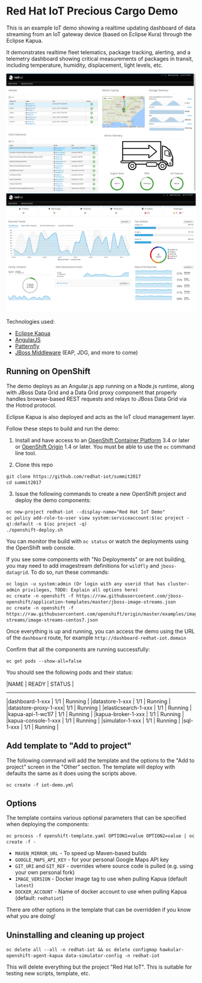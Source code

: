 Red Hat IoT Precious Cargo Demo
================================
This is an example IoT demo showing a realtime updating dashboard of data streaming from an
IoT gateway device (based on Eclipse Kura) through the Eclipse Kapua.

It demonstrates realtime fleet telematics, package tracking, alerting, and a telemetry dashboard showing critical measurements of packages in transit,
including temperature, humidity, displacement, light levels, etc.

![Dashboard Screenshot](docs/screenshots/fleet.png "Dashboard Screenshot")
![Dashboard Screenshot](docs/screenshots/exec.png "Exec Dashboard Screenshot")

Technologies used:

- [Eclipse Kapua](http://www.eclipse.org/kapua/)
- [AngularJS](http://angularjs.org)
- [Patternfly](http://patternfly.org)
- [JBoss Middleware](https://www.redhat.com/en/technologies/jboss-middleware) (EAP, JDG, and more to come)

Running on OpenShift
--------------------

The demo deploys as an Angular.js app running on a Node.js runtime, along with JBoss Data Grid and a Data Grid
proxy component that properly handles browser-based REST requests and relays to JBoss Data Grid via the Hotrod
protocol.

Eclipse Kapua is also deployed and acts as the IoT cloud management layer.

Follow these steps to build and run the demo:

1. Install and have access to an [OpenShift Container Platform](https://www.openshift.com/container-platform/) 3.4 or later or [OpenShift Origin](https://www.openshift.org/) 1.4 or later. You must be able to use the `oc` command line tool.

2. Clone this repo
```
git clone https://github.com/redhat-iot/summit2017
cd summit2017
```

3. Issue the following commands to create a new OpenShift project and deploy the demo components:
```
oc new-project redhat-iot --display-name="Red Hat IoT Demo"
oc policy add-role-to-user view system:serviceaccount:$(oc project -q):default -n $(oc project -q)
./openshift-deploy.sh
```

You can monitor the build with `oc status` or watch the deployments using the OpenShift web console.

If you see some components with "No Deployments" or are not building, you may need to add imagestream
definitions for ``wildfly`` and ``jboss-datagrid``. To do so, run these commands:

```
oc login -u system:admin (Or login with any userid that has cluster-admin privileges, TODO: Explain all options here)
oc create -n openshift -f https://raw.githubusercontent.com/jboss-openshift/application-templates/master/jboss-image-streams.json
oc create -n openshift -f https://raw.githubusercontent.com/openshift/origin/master/examples/image-streams/image-streams-centos7.json
```

Once everything is up and running, you can access the demo using the URL of the `dashboard` route,
for example `http://dashboard-redhat-iot.domain`

Confirm that all the components are running successfully:

```
oc get pods --show-all=false
```
You should see the following pods and their status:

|NAME                 |   READY     | STATUS  |
 ---------------------  ------------  --------
|dashboard-1-xxx      |    1/1      | Running |
|datastore-1-xxx      |    1/1      | Running |
|datastore-proxy-1-xxx|    1/1      | Running |
|elasticsearch-1-xxx  |    1/1      | Running |
|kapua-api-1-wc1l7    |    1/1      | Running |
|kapua-broker-1-xxx   |    1/1      | Running |
|kapua-console-1-xxx  |    1/1      | Running |
|simulator-1-xxx      |    1/1      | Running |
|sql-1-xxx            |    1/1      | Running |

Add template to "Add to project"
--------------------------------
The following command will add the template and the options to the "Add to project" screen in the 
"Other" section. The template will deploy with defaults the same as it does using the scripts above.
```
oc create -f iot-demo.yml
```

Options
-------
The template contains various optional parameters that can be specified when deploying the components:

```
oc process -f openshift-template.yaml OPTION1=value OPTION2=value | oc create -f -
```

* `MAVEN_MIRROR_URL` - To speed up Maven-based builds
* `GOOGLE_MAPS_API_KEY` - for your personal Google Maps API key
* `GIT_URI` and `GIT_REF` - overrides where source code is pulled (e.g. using your own personal fork)
* `IMAGE_VERSION` - Docker image tag to use when pulling Kapua (default `latest`)
* `DOCKER_ACCOUNT` - Name of docker account to use when pulling Kapua (default: `redhatiot`)

There are other options in the template that can be overridden if you know what you are doing!

Uninstalling and cleaning up project
------------------------------------
```
oc delete all --all -n redhat-iot && oc delete configmap hawkular-openshift-agent-kapua data-simulator-config -n redhat-iot
```
This will delete everything but the project "Red Hat IoT". This is suitable for testing new scripts, template,
etc.
